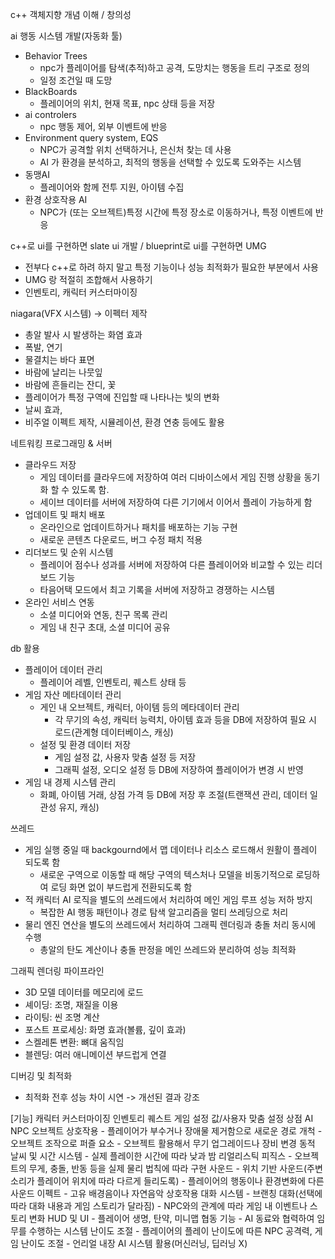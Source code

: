 c++ 객체지향 개념 이해 / 창의성

ai 행동 시스템 개발(자동화 툴)
- Behavior Trees
	- npc가 플레이어를 탐색(추적)하고 공격, 도망치는 행동을 트리 구조로 정의
	- 일정 조건일 때 도망
- BlackBoards
	- 플레이어의 위치, 현재 목표, npc 상태 등을 저장
- ai controlers
	- npc 행동 제어, 외부 이벤트에 반응
- Environment query system, EQS
	- NPC가 공격할 위치 선택하거나, 은신처 찾는 데 사용
	- AI 가 환경을 분석하고, 최적의 행동을 선택할 수 있도록 도와주는 시스템
- 동맹AI
	- 플레이어와 함께 전투 지원, 아이템 수집
- 환경 상호작용 AI
	- NPC가 (또는 오브젝트)특정 시간에 특정 장소로 이동하거나, 특정 이벤트에 반응

c++로 ui를 구현하면 slate ui 개발 / blueprint로 ui를 구현하면 UMG
- 전부다 c++로 하려 하지 말고 특정 기능이나 성능 최적화가 필요한 부분에서 사용
- UMG 랑 적절히 조합해서 사용하기
- 인벤토리, 캐릭터 커스터마이징

niagara(VFX 시스템) -> 이펙터 제작
- 총알 발사 시 발생하는 화염 효과
- 폭발, 연기
- 물결치는 바다 표면
- 바람에 날리는 나뭇잎
- 바람에 흔들리는 잔디, 꽃
- 플레이어가 특정 구역에 진입할 때 나타나는 빛의 변화
- 날씨 효과, 
- 비주얼 이펙트 제작, 시뮬레이션, 환경 연충 등에도 활용

네트워킹 프로그래밍 & 서버
- 클라우드 저장
	- 게임 데이터를 클라우드에 저장하여 여러 디바이스에서 게임 진행 상황을 동기화 할 수 있도록 함.
	- 세이브 데이터를 서버에 저장하여 다른 기기에서 이어서 플레이 가능하게 함
- 업데이트 및 패치 배포
	- 온라인으로 업데이트하거나 패치를 배포하는 기능 구현
	- 새로운 콘텐츠 다운로드, 버그 수정 패치 적용
- 리더보드 및 순위 시스템
	- 플레이어 점수나 성과를 서버에 저장하여 다른 플레이어와 비교할 수 있는 리더보드 기능
	- 타음어택 모드에서 최고 기록을 서버에 저장하고 경쟁하는 시스템
- 온라인 서비스 연동
	- 소셜 미디어와 연동, 친구 목록 관리
	- 게임 내 친구 초대, 소셜 미디어 공유

db 활용
- 플레이어 데이터 관리
	- 플레이어 레벨, 인벤토리, 퀘스트 상태 등
- 게임 자산 메타데이터 관리
	- 게인 내 오브젝트, 캐릭터, 아이템 등의 메타데이터 관리
		- 각 무기의 속성, 캐릭터 능력치, 아이템 효과 등을 DB에 저장하여 필요 시 로드(관계형 데이터베이스, 캐싱)
	- 설정 및 환경 데이터 저장
		- 게임 설정 값, 사용자 맞춤 설정 등 저장
		- 그래픽 설정, 오디오 설정 등 DB에 저장하여 플레이어가 변경 시 반영
- 게임 내 경제 시스템 관리
	- 화폐, 아이템 거래, 상점 가격 등 DB에 저장 후 조절(트랜잭션 관리, 데이터 일관성 유지, 캐싱)

쓰레드
- 게임 실행 중일 때 backgournd에서 맵 데이터나 리소스 로드해서 원활이 플레이 되도록 함
	- 새로운 구역으로 이동할 때 해당 구역의 텍스처나 모델을 비동기적으로 로딩하여 로딩 화면 없이 부드럽게 전환되도록 함
- 적 캐릭터 AI 로직을 별도의 쓰레드에서 처리하여 메인 게임 루프 성능 저하 방지
	- 복잡한 AI 행동 패턴이나 경로 탐색 알고리즘을 멀티 쓰레딩으로 처리
- 물리 엔진 연산을 별도의 쓰레드에서 처리하여 그래픽 렌더링과 충돌 처리 동시에 수행
	- 총알의 탄도 계산이나 충돌 판정을 메인 쓰레드와 분리하여 성능 최적화

그래픽 렌더링 파이프라인
- 3D 모델 데이터를 메모리에 로드
- 셰이딩: 조명, 재질을 이용
- 라이팅: 씬 조명 계산
-  포스트 프로세싱: 화명 효과(볼륨, 깊이 효과)
- 스켈레톤 변환: 뼈대 움직임
- 블렌딩: 여러 애니메이션 부드럽게 연결

디버깅 및 최적화
- 최적화 전후 성능 차이 시연 -> 개선된 결과 강조

[기능]
캐릭터 커스터마이징
인벤토리
퀘스트
게임 설정 값/사용자 맞춤 설정
상점
AI NPC
오브젝트 상호작용
	- 플레이어가 부수거나 장애물 제거함으로 새로운 경로 개척
	- 오브젝트 조작으로 퍼즐 요소
	- 오브젝트 활용해서 무기 업그레이드나 장비 변경
동적 날씨 및 시간 시스템
	- 실제 플레이한 시간에 따라 낮과 밤
리얼리스틱 피직스
	- 오브젝트의 무게, 충돌, 반동 등을 실제 물리 법칙에 따라 구현
사운드
	- 위치 기반 사운드(주변 소리가 플레이어 위치에 따라 다르게 들리도록)
	- 플레이어의 행동이나 환경변화에 다른 사운드 이펙트
	- 고유 배경음이나 자연음악
상호작용 대화 시스템
	- 브랜칭 대화(선택에 따라 대화 내용과 게임 스토리가 달라짐)
	- NPC와의 관계에 따라 게임 내 이벤트나 스토리 변화
HUD 및 UI
	- 플레이어 생명, 탄약, 미니맵
협동 기능
	- AI 동료와 협력하여 임무를 수행하는 시스템
난이도 조절
	- 플레이어의 플레이 난이도에 따른 NPC 공격력, 게임 난이도 조절
	- 언리얼 내장 AI 시스템 활용(머신러닝, 딥러닝 X)